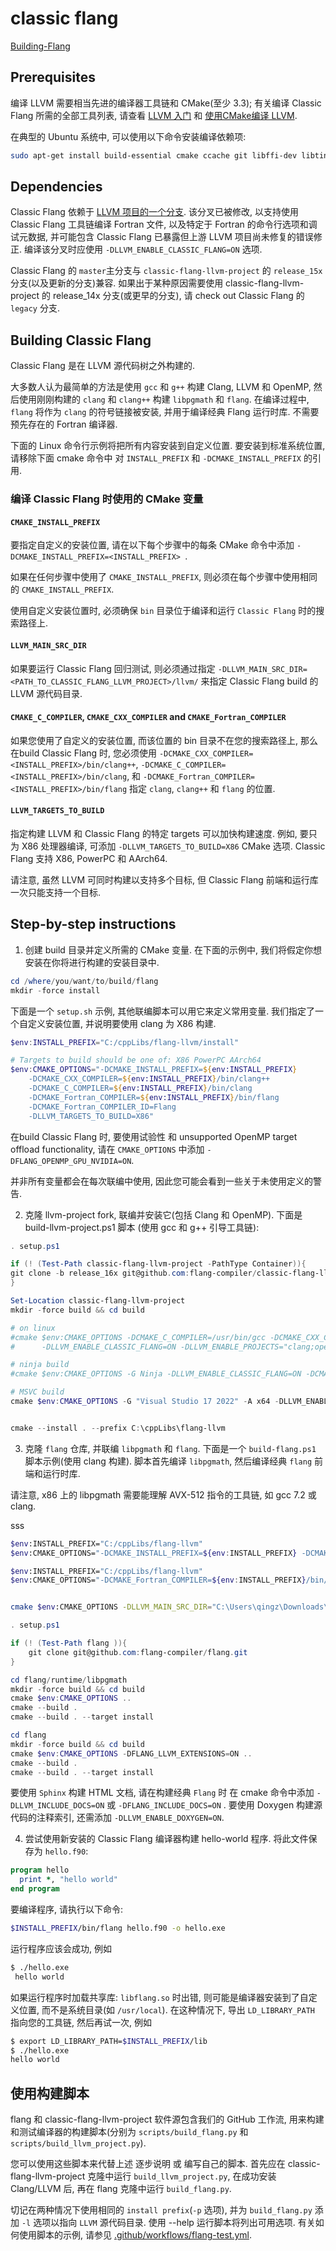 # classic flang

[Building-Flang](https://github.com/flang-compiler/flang/wiki/Building-Flang)

## Prerequisites

编译 LLVM 需要相当先进的编译器工具链和 CMake(至少 3.3);
有关编译 Classic Flang 所需的全部工具列表, 请查看 [LLVM 入门](http://llvm.org/docs/GettingStarted.html#host-c-toolchain-both-compiler-and-standard-library) 和 [使用CMake编译 LLVM](http://llvm.org/docs/CMake.html).

在典型的 Ubuntu 系统中, 可以使用以下命令安装编译依赖项:

```bash
sudo apt-get install build-essential cmake ccache git libffi-dev libtinfo-dev ninja-build zlib1g-dev zstd
```

## Dependencies

Classic Flang 依赖于 [LLVM 项目的一个分支](https://github.com/flang-compiler/classic-flang-llvm-project/).
该分叉已被修改, 以支持使用 Classic Flang 工具链编译 Fortran 文件,
以及特定于 Fortran 的命令行选项和调试元数据,
并可能包含 Classic Flang 已暴露但上游 LLVM 项目尚未修复的错误修正.
编译该分叉时应使用 `-DLLVM_ENABLE_CLASSIC_FLANG=ON` 选项.

Classic Flang 的 `master`主分支与 `classic-flang-llvm-project` 的 `release_15x` 分支(以及更新的分支)兼容.
如果出于某种原因需要使用 classic-flang-llvm-project 的 release_14x 分支(或更早的分支),
请 check out Classic Flang 的 `legacy` 分支.

## Building Classic Flang

Classic Flang 是在 LLVM 源代码树之外构建的.

大多数人认为最简单的方法是使用 `gcc` 和 `g++` 构建 Clang, LLVM 和 OpenMP,
然后使用刚刚构建的 `clang` 和 `clang++` 构建 `libpgmath` 和 `flang`.
在编译过程中, `flang` 将作为 `clang` 的符号链接被安装, 并用于编译经典 Flang 运行时库.
不需要预先存在的 Fortran 编译器.

下面的 Linux 命令行示例将把所有内容安装到自定义位置.
要安装到标准系统位置, 请移除下面 cmake 命令中
对 `INSTALL_PREFIX` 和 `-DCMAKE_INSTALL_PREFIX` 的引用.

### 编译 Classic Flang 时使用的 CMake 变量

#### `CMAKE_INSTALL_PREFIX`
要指定自定义的安装位置, 请在以下每个步骤中的每条 CMake 命令中添加 `-DCMAKE_INSTALL_PREFIX=<INSTALL_PREFIX> `.

如果在任何步骤中使用了 `CMAKE_INSTALL_PREFIX`, 则必须在每个步骤中使用相同的 `CMAKE_INSTALL_PREFIX`.

使用自定义安装位置时, 必须确保 `bin` 目录位于编译和运行 `Classic Flang` 时的搜索路径上.

#### `LLVM_MAIN_SRC_DIR`

如果要运行 Classic Flang 回归测试, 则必须通过指定 `-DLLVM_MAIN_SRC_DIR=<PATH_TO_CLASSIC_FLANG_LLVM_PROJECT>/llvm/`
来指定 Classic Flang build 的 LLVM 源代码目录.

#### `CMAKE_C_COMPILER`, `CMAKE_CXX_COMPILER` and `CMAKE_Fortran_COMPILER`

如果您使用了自定义的安装位置, 而该位置的 bin 目录不在您的搜索路径上,
那么在build Classic  Flang 时, 您必须使用
`-DCMAKE_CXX_COMPILER=<INSTALL_PREFIX>/bin/clang++`,
`-DCMAKE_C_COMPILER=<INSTALL_PREFIX>/bin/clang`,  和
`-DCMAKE_Fortran_COMPILER=<INSTALL_PREFIX>/bin/flang`
指定 `clang`, `clang++` 和 `flang` 的位置.

#### `LLVM_TARGETS_TO_BUILD`

指定构建 LLVM 和 Classic Flang 的特定 targets  可以加快构建速度.
例如, 要只为 X86 处理器编译, 可添加 `-DLLVM_TARGETS_TO_BUILD=X86` CMake 选项.
Classic Flang 支持 X86, PowerPC 和 AArch64.

请注意, 虽然 LLVM 可同时构建以支持多个目标,
但 Classic Flang 前端和运行库一次只能支持一个目标.

## Step-by-step instructions

1. 创建 build 目录并定义所需的 CMake 变量.
在下面的示例中, 我们将假定你想安装在你将进行构建的安装目录中.

```powershell
cd /where/you/want/to/build/flang
mkdir -force install
```

下面是一个 `setup.sh` 示例, 其他联编脚本可以用它来定义常用变量.
我们指定了一个自定义安装位置, 并说明要使用 clang 为 X86 构建.

```powershell
$env:INSTALL_PREFIX="C:/cppLibs/flang-llvm/install"

# Targets to build should be one of: X86 PowerPC AArch64
$env:CMAKE_OPTIONS="-DCMAKE_INSTALL_PREFIX=${env:INSTALL_PREFIX} 
    -DCMAKE_CXX_COMPILER=${env:INSTALL_PREFIX}/bin/clang++ 
    -DCMAKE_C_COMPILER=${env:INSTALL_PREFIX}/bin/clang 
    -DCMAKE_Fortran_COMPILER=${env:INSTALL_PREFIX}/bin/flang
    -DCMAKE_Fortran_COMPILER_ID=Flang 
    -DLLVM_TARGETS_TO_BUILD=X86"
```

在build Classic Flang 时, 要使用试验性 和 unsupported OpenMP target offload functionality,
请在 `CMAKE_OPTIONS` 中添加 `-DFLANG_OPENMP_GPU_NVIDIA=ON`.

并非所有变量都会在每次联编中使用, 因此您可能会看到一些关于未使用定义的警告.

2. 克隆 llvm-project fork, 联编并安装它(包括 Clang 和 OpenMP).
下面是 build-llvm-project.ps1 脚本 (使用 gcc 和 g++ 引导工具链):

```powershell
. setup.ps1

if (! (Test-Path classic-flang-llvm-project -PathType Container)){
git clone -b release_16x git@github.com:flang-compiler/classic-flang-llvm-project.git
}

Set-Location classic-flang-llvm-project
mkdir -force build && cd build

# on linux
#cmake $env:CMAKE_OPTIONS -DCMAKE_C_COMPILER=/usr/bin/gcc -DCMAKE_CXX_COMPILER=/usr/bin/g++ \
#      -DLLVM_ENABLE_CLASSIC_FLANG=ON -DLLVM_ENABLE_PROJECTS="clang;openmp" ../llvm

# ninja build
#cmake $env:CMAKE_OPTIONS -G Ninja -DLLVM_ENABLE_CLASSIC_FLANG=ON -DCMAKE_BUILD_TYPE=Release -DCMAKE_INSTALL_PREFIX="C:\cppLibs\flang-llvm" -DLLVM_ENABLE_PROJECTS="clang;openmp" ../llvm

# MSVC build
cmake $env:CMAKE_OPTIONS -G "Visual Studio 17 2022" -A x64 -DLLVM_ENABLE_CLASSIC_FLANG=ON -DCMAKE_BUILD_TYPE=Release -DLLVM_ENABLE_PROJECTS="clang;openmp"  ../llvm


cmake --install . --prefix C:\cppLibs\flang-llvm
```

3. 克隆 `flang` 仓库, 并联编 `libpgmath` 和 `flang`.
下面是一个 `build-flang.ps1` 脚本示例(使用 clang 构建).
脚本首先编译 `libpgmath`, 然后编译经典 `flang` 前端和运行时库.

请注意, x86 上的 libpgmath 需要能理解 AVX-512 指令的工具链, 如 gcc 7.2 或 clang.

sss

```bash
$env:INSTALL_PREFIX="C:/cppLibs/flang-llvm"
$env:CMAKE_OPTIONS="-DCMAKE_INSTALL_PREFIX=${env:INSTALL_PREFIX} -DCMAKE_CXX_COMPILER=${env:INSTALL_PREFIX}/bin/clang++ -DCMAKE_C_COMPILER=${env:INSTALL_PREFIX}/bin/clang  -DCMAKE_Fortran_COMPILER=${env:INSTALL_PREFIX}/bin/flang -DCMAKE_Fortran_COMPILER_ID=Flang  -DLLVM_TARGETS_TO_BUILD=X86"

$env:INSTALL_PREFIX="C:/cppLibs/flang-llvm"
$env:CMAKE_OPTIONS="-DCMAKE_Fortran_COMPILER=${env:INSTALL_PREFIX}/bin/flang -DCMAKE_Fortran_COMPILER_ID=Flang -DLLVM_TARGETS_TO_BUILD=X86"


cmake $env:CMAKE_OPTIONS -DLLVM_MAIN_SRC_DIR="C:\Users\qingz\Downloads\classic-flang\classic-flang-llvm-project\llvm" -G "Visual Studio 17 2022" -A "x64" ..


```


```powershell
. setup.ps1

if (! (Test-Path flang )){
    git clone git@github.com:flang-compiler/flang.git
}

cd flang/runtime/libpgmath
mkdir -force build && cd build
cmake $env:CMAKE_OPTIONS ..
cmake --build .
cmake --build . --target install

cd flang
mkdir -force build && cd build
cmake $env:CMAKE_OPTIONS -DFLANG_LLVM_EXTENSIONS=ON ..
cmake --build .
cmake --build . --target install
```



要使用 `Sphinx` 构建 HTML 文档, 请在构建经典 `Flang` 时
在 cmake 命令中添加 `-DLLVM_INCLUDE_DOCS=ON` 或 `-DFLANG_INCLUDE_DOCS=ON` .
要使用 Doxygen 构建源代码的注释索引, 还需添加 `-DLLVM_ENABLE_DOXYGEN=ON`.

4. 尝试使用新安装的 Classic Flang 编译器构建 hello-world 程序. 将此文件保存为 `hello.f90`:

```fortran
program hello
  print *, "hello world"
end program
```

要编译程序, 请执行以下命令:

```bash
$INSTALL_PREFIX/bin/flang hello.f90 -o hello.exe
```

运行程序应该会成功, 例如

```bash
$ ./hello.exe
 hello world
```

如果运行程序时加载共享库: `libflang.so` 时出错,
则可能是编译器安装到了自定义位置, 而不是系统目录(如 `/usr/local`).
在这种情况下, 导出 `LD_LIBRARY_PATH` 指向您的工具链, 然后再试一次, 例如

```bash
$ export LD_LIBRARY_PATH=$INSTALL_PREFIX/lib
$ ./hello.exe
hello world
```

## 使用构建脚本

flang 和 classic-flang-llvm-project 软件源包含我们的 GitHub 工作流,
用来构建和测试编译器的构建脚本(分别为 `scripts/build_flang.py` 和 `scripts/build_llvm_project.py`).

您可以使用这些脚本来代替上述 逐步说明 或 编写自己的脚本.
首先应在 classic-flang-llvm-project 克隆中运行 `build_llvm_project.py`,
在成功安装 Clang/LLVM 后, 再在 flang 克隆中运行 `build_flang.py`.

切记在两种情况下使用相同的 `install prefix`(`-p` 选项),
并为 `build_flang.py` 添加 `-l` 选项以指向 `LLVM` 源代码目录.
使用 --help 运行脚本将列出可用选项.
有关如何使用脚本的示例, 请参见 [.github/workflows/flang-test.yml](https://github.com/flang-compiler/classic-flang-llvm-project/blob/release_16x/.github/workflows/flang-tests.yml).
